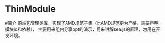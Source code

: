 ﻿ThinModule
==========

#简介
前端包管理类库，实现了AMD规范子集（比AMD规范更为严格，需要声明模块id和依赖），
主要用来组内分享ppt的演示，用来讲解sea.js的原理，勿用在开发环境。